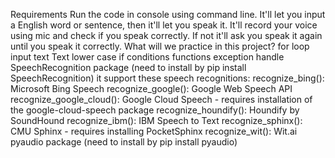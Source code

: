 
Requirements
Run the code in console using command line.
It'll let you input a English word or sentence, then it'll let you speak it.
It'll record your voice using mic and check if you speak correctly. If not it'll ask you speak it again until you speak it correctly.
What will we practice in this project?
for loop
input text
Text lower case
if conditions
functions
exception handle
SpeechRecognition package (need to install by pip install SpeechRecognition) it support these speech recognitions:
recognize_bing(): Microsoft Bing Speech
recognize_google(): Google Web Speech API
recognize_google_cloud(): Google Cloud Speech - requires installation of the google-cloud-speech package
recognize_houndify(): Houndify by SoundHound
recognize_ibm(): IBM Speech to Text
recognize_sphinx(): CMU Sphinx - requires installing PocketSphinx
recognize_wit(): Wit.ai
pyaudio package (need to install by pip install pyaudio)
